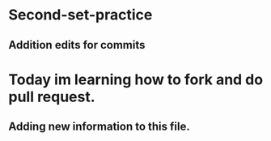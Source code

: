 # Second-set-practice
## Addition edits for commits
# Today im learning how to fork and do pull request.
## Adding new information to this file.